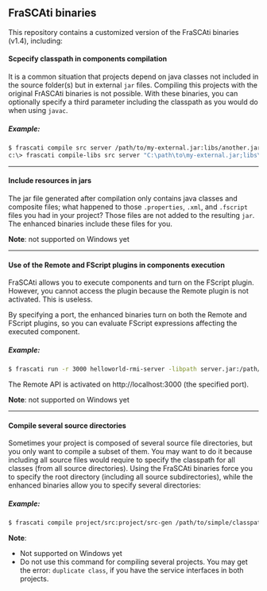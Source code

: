 ## FraSCAti binaries

This repository contains a customized version of the FraSCAti binaries (v1.4), including:

#### Scpecify classpath in components compilation
It is a common situation that projects depend on java classes not included in the source folder(s) but in external `jar` files. Compiling this projects with the original FrASCAti binaries is not possible. With these binaries, you can optionally specify a third parameter including the classpath as you would do when using `javac`.

##### Example:
```bash
$ frascati compile src server /path/to/my-external.jar:libs/another.jar
c:\> frascati compile-libs src server "C:\path\to\my-external.jar;libs\another.jar"
```

---

#### Include resources in jars
The jar file generated after compilation only contains java classes and composite files; what happened to those `.properties`, `.xml`, and `.fscript` files you had in your project? Those files are not added to the resulting `jar`. The enhanced binaries include these files for you.

__Note__: not supported on Windows yet

---

#### Use of the Remote and FScript plugins in components execution
FraSCAti allows you to execute components and turn on the FScript plugin. However, you cannot access the plugin because the Remote plugin is not activated. This is useless.

By specifying a port, the enhanced binaries turn on both the Remote and FScript plugins, so you can evaluate FScript expressions affecting the executed component.

##### Example:
```bash
$ frascati run -r 3000 helloworld-rmi-server -libpath server.jar:/path/to/my-external.jar:libs/another.jar
```

The Remote API is activated on http://localhost:3000 (the specified port).

__Note__: not supported on Windows yet

---

#### Compile several source directories
Sometimes your project is composed of several source file directories, but you only want to compile a subset of them. You may want to do it because including all source files would require to specify the classpath for all classes (from all source directories). Using the FraSCAti binaries force you to specify the root directory (including all source subdirectories), while the enhanced binaries allow you to specify several directories:

##### Example:
```bash
$ frascati compile project/src:project/src-gen /path/to/simple/classpath.jar
```

__Note__: 
- Not supported on Windows yet
- Do not use this command for compiling several projects. You may get the error: `duplicate class`, if you have the service interfaces in both projects.
